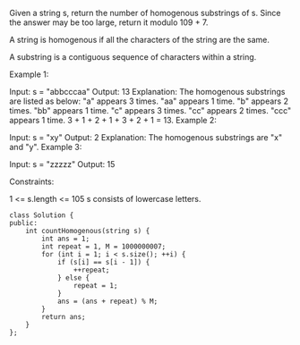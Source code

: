 Given a string s, return the number of homogenous substrings of s. Since the answer may be too large, return it modulo 109 + 7.

A string is homogenous if all the characters of the string are the same.

A substring is a contiguous sequence of characters within a string.

 

Example 1:

Input: s = "abbcccaa"
Output: 13
Explanation: The homogenous substrings are listed as below:
"a"   appears 3 times.
"aa"  appears 1 time.
"b"   appears 2 times.
"bb"  appears 1 time.
"c"   appears 3 times.
"cc"  appears 2 times.
"ccc" appears 1 time.
3 + 1 + 2 + 1 + 3 + 2 + 1 = 13.
Example 2:

Input: s = "xy"
Output: 2
Explanation: The homogenous substrings are "x" and "y".
Example 3:

Input: s = "zzzzz"
Output: 15
 

Constraints:

1 <= s.length <= 105
s consists of lowercase letters.

```
class Solution {
public:
    int countHomogenous(string s) {
        int ans = 1;
        int repeat = 1, M = 1000000007;
        for (int i = 1; i < s.size(); ++i) {
            if (s[i] == s[i - 1]) {
                ++repeat;
            } else {
                repeat = 1;
            }
            ans = (ans + repeat) % M;
        }
        return ans;
    }
};
```
